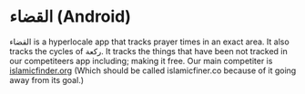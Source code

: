 # القضاء (Android)

القضاء is a hyperlocale app that tracks prayer times in an exact area. It also tracks the cycles of ركعة. It tracks the things that have been not tracked in our competiteers app including; making it free. Our main competiter is [islamicfinder.org](https://www.islamicfinder.org/ "islamicfinder.org") (Which should be called islamicfiner.co because of it going away from its goal.)
